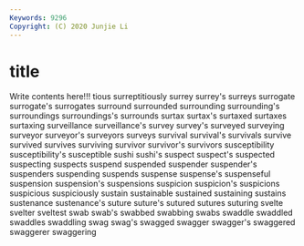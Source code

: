 ```yaml
---
Keywords: 9296
Copyright: (C) 2020 Junjie Li
---
```


# title

Write contents here!!!
tious 
surreptitiously 
surrey 
surrey's 
surreys 
surrogate
surrogate's 
surrogates 
surround 
surrounded 
surrounding 
surrounding's 
surroundings 
surroundings's 
surrounds 
surtax
surtax's 
surtaxed 
surtaxes 
surtaxing 
surveillance 
surveillance's 
survey 
survey's 
surveyed 
surveying
surveyor 
surveyor's 
surveyors 
surveys 
survival 
survival's 
survivals 
survive 
survived 
survives
surviving 
survivor 
survivor's 
survivors 
susceptibility 
susceptibility's 
susceptible 
sushi 
sushi's 
suspect
suspect's 
suspected 
suspecting 
suspects 
suspend 
suspended 
suspender 
suspender's 
suspenders 
suspending
suspends 
suspense 
suspense's 
suspenseful 
suspension 
suspension's 
suspensions 
suspicion 
suspicion's 
suspicions
suspicious 
suspiciously 
sustain 
sustainable 
sustained 
sustaining 
sustains 
sustenance 
sustenance's 
suture
suture's 
sutured 
sutures 
suturing 
svelte 
svelter 
sveltest 
swab 
swab's 
swabbed
swabbing 
swabs 
swaddle 
swaddled 
swaddles 
swaddling 
swag 
swag's 
swagged 
swagger
swagger's 
swaggered 
swaggerer 
swaggering 
